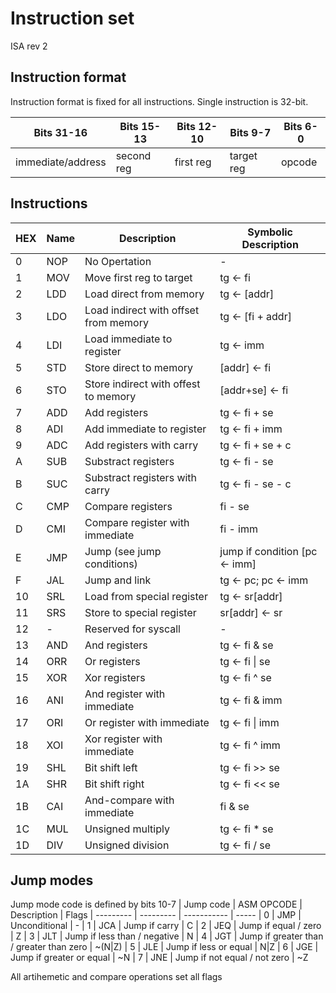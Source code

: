 # Instruction set 
ISA rev 2

## Instruction format
Instruction format is fixed for all instructions. Single instruction is 32-bit.

| Bits 31-16        | Bits 15-13 | Bits 12-10 | Bits 9-7   | Bits 6-0   |
|-------------------|------------|------------|------------|------------|
| immediate/address | second reg | first reg  | target reg | opcode     |

## Instructions

| HEX | Name | Description | Symbolic Description
|-----|------|-------------|-------
|0    | NOP  | No Opertation | -
|1    | MOV  | Move first reg to target | tg <- fi
|2    | LDD  | Load direct from memory  | tg <- [addr]
|3    | LDO  | Load indirect with offset from memory | tg <- [fi + addr]
|4    | LDI  | Load immediate to register | tg <- imm
|5    | STD  | Store direct to memory     | [addr] <- fi
|6    | STO  | Store indirect with offest to memory | [addr+se] <- fi
|7    | ADD  | Add registers | tg <- fi + se
|8    | ADI  | Add immediate to register | tg <- fi + imm
|9    | ADC  | Add registers with carry  | tg <- fi + se + c
|A    | SUB  | Substract registers | tg <- fi - se
|B    | SUC  | Substract registers with carry  | tg <- fi - se - c
|C    | CMP  | Compare registers  | fi - se
|D    | CMI  | Compare register with immediate | fi - imm
|E    | JMP  | Jump (see jump conditions)      | jump if condition [pc <- imm]
|F    | JAL  | Jump and link | tg <- pc; pc <- imm
|10   | SRL  | Load from special register | tg <- sr[addr]
|11   | SRS  | Store to special register | sr[addr] <- sr
|12   |  -   | Reserved for syscall | -
|13   | AND  | And registers | tg <- fi & se
|14   | ORR  | Or registers | tg <- fi \| se
|15   | XOR  | Xor registers | tg <- fi ^ se
|16   | ANI  | And register with immediate | tg <- fi & imm
|17   | ORI  | Or register with immediate | tg <- fi \| imm
|18   | XOI  | Xor register with immediate | tg <- fi ^ imm
|19   | SHL  | Bit shift left | tg <- fi >> se
|1A   | SHR  | Bit shift right | tg <- fi << se
|1B   | CAI  | And-compare with immediate | fi & se
|1C   | MUL  | Unsigned multiply | tg <- fi * se
|1D   | DIV  | Unsigned division | tg <- fi / se

## Jump modes

Jump mode code is defined by bits 10-7
| Jump code | ASM OPCODE | Description | Flags
| --------- | --------- | ----------- | -----
| 0 | JMP | Unconditional | -
| 1 | JCA | Jump if carry | C
| 2 | JEQ | Jump if equal / zero | Z
| 3 | JLT | Jump if less than / negative | N
| 4 | JGT | Jump if greater than / greater than zero | ~(N\|Z)
| 5 | JLE | Jump if less or equal | N\|Z
| 6 | JGE | Jump if greater or equal | ~N
| 7 | JNE | Jump if not equal / not zero | ~Z

All artihemetic and compare operations set all flags
